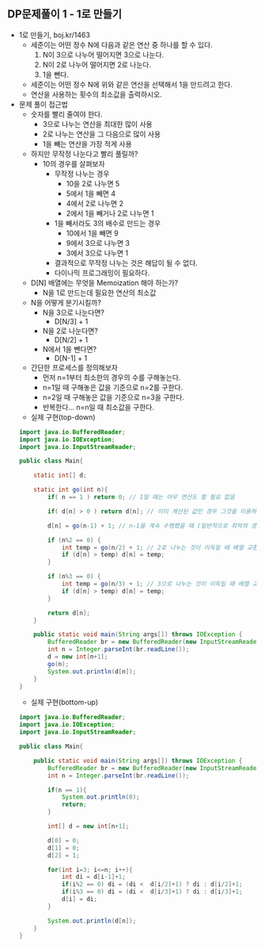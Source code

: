 ## DP문제풀이 1 - 1로 만들기
- 1로 만들기, boj.kr/1463
	- 세준이는 어떤 정수 N에 다음과 같은 연산 중 하나를 할 수 있다.
    	1. N이 3으로 나누어 떨어지면 3으로 나눈다.
        2. N이 2로 나누어 떨어지면 2로 나눈다.
        3. 1을 뺀다.
    - 세준이는 어떤 정수 N에 위와 같은 연산을 선택해서 1을 만드려고 한다.
    - 연산을 사용하는 횟수의 최소값을 출력하시오.
- 문제 풀이 접근법
	- 숫자를 빨리 줄여야 한다.
		- 3으로 나누는 연산을 최대한 많이 사용
    	- 2로 나누는 연산을 그 다음으로 많이 사용
    	- 1을 빼는 연산을 가장 적게 사용
    - 하지만 무작정 나눈다고 빨리 풀릴까?
    	- 10의 경우를 살펴보자
        	- 무작정 나누는 경우
            	- 10을 2로 나누면 5
                - 5에서 1을 빼면 4
                - 4에서 2로 나누면 2
                - 2에서 1을 빼거나 2로 나누면 1
            - 1을 빼서라도 3의 배수로 만드는 경우
            	- 10에서 1을 빼면 9
                - 9에서 3으로 나누면 3
                - 3에서 3으로 나누면 1
            - 결과적으로 무작정 나누는 것은 해답이 될 수 없다.
            - 다이나믹 프로그래밍이 필요하다.
    - D[N] 배열에는 무엇을 Memoization 해야 하는가?
    	- N을 1로 만드는데 필요한 연산의 최소값
    - N을 어떻게 분기시킬까?
    	- N을 3으로 나눈다면?
        	- D[N/3] + 1
        - N을 2로 나눈다면?
        	- D[N/2] + 1
        - N에서 1을 뺀다면?
        	- D[N-1] + 1
    - 간단한 프로세스를 정의해보자
    	- 먼저 n=1부터 최소한의 경우의 수를 구해놓는다.
       	- n=1일 때 구해놓은 값을 기준으로 n=2를 구한다.
        - n=2일 때 구해놓은 값을 기준으로 n=3을 구한다.
        - 반복한다... n=n일 때 최소값을 구한다.
	- 실제 구현(top-down)
    ```java
	import java.io.BufferedReader;
    import java.io.IOException;
    import java.io.InputStreamReader;

    public class Main{

        static int[] d;

        static int go(int n){
            if( n == 1 ) return 0; // 1일 때는 아무 연산도 할 필요 없음

            if( d[n] > 0 ) return d[n]; // 이미 계산된 값인 경우 그것을 이용하면 된다.

            d[n] = go(n-1) + 1; // n-1을 계속 수행했을 때 (일반적으로 최악의 경우)

            if (n%2 == 0) {
                int temp = go(n/2) + 1; // 2로 나누는 것이 이득일 때 배열 교환
                if (d[n] > temp) d[n] = temp;
            }

            if (n%3 == 0) {
                int temp = go(n/3) + 1; // 3으로 나누는 것이 이득일 때 배열 교환
                if (d[n] > temp) d[n] = temp;
            }

            return d[n];
        }

        public static void main(String args[]) throws IOException {
            BufferedReader br = new BufferedReader(new InputStreamReader(System.in));
            int n = Integer.parseInt(br.readLine());
            d = new int[n+1];
            go(n);
            System.out.println(d[n]);
        }
    }
	```
    - 실제 구현(bottom-up)
    ```java
	import java.io.BufferedReader;
    import java.io.IOException;
    import java.io.InputStreamReader;
    
    public class Main{
    
        public static void main(String args[]) throws IOException {
            BufferedReader br = new BufferedReader(new InputStreamReader(System.in));
            int n = Integer.parseInt(br.readLine());
    
            if(n == 1){
                System.out.println(0);
                return;
            }
    
            int[] d = new int[n+1];
    
            d[0] = 0;
            d[1] = 0;
            d[2] = 1;
    
            for(int i=3; i<=n; i++){
                int di = d[i-1]+1;
                if(i%2 == 0) di = (di <  d[i/2]+1) ? di : d[i/2]+1;
                if(i%3 == 0) di = (di <  d[i/3]+1) ? di : d[i/3]+1;
                d[i] = di;
            }
    
            System.out.println(d[n]);
        }
    }
	```
